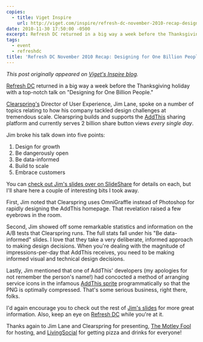 ```yaml
---
copies:
  - title: Viget Inspire
    url: http://viget.com/inspire/refresh-dc-november-2010-recap-designing-for-one-billion-people
date: 2010-11-30 17:50:00 -0500
excerpt: Refresh DC returned in a big way a week before the Thanksgiving holiday with a top-notch talk.
tags:
  - event
  - refreshdc
title: 'Refresh DC November 2010 Recap: Designing for One Billion People'
---
```


_This post originally appeared on [Viget's Inspire blog](http://viget.com/inspire/refresh-dc-november-2010-recap-designing-for-one-billion-people)._

[Refresh DC](http://refresh-dc.org/) returned in a big way a week before the Thanksgiving holiday with a top-notch talk on "Designing for One Billion People."

[Clearspring's](http://clearspring.com/) Director of User Experience, Jim Lane, spoke on a number of topics relating to how his company tackled design challenges at tremendous scale. Clearspring builds and supports the [AddThis](http://www.addthis.com/) sharing platform and currently serves 2 billion share button views _every single day_.

Jim broke his talk down into five points:

1. Design for growth
2. Be dangerously open
3. Be data-informed
4. Build to scale
5. Embrace customers

You can [check out Jim's slides over on SlideShare](http://www.slideshare.net/clearspring/addthis-refreshdc-nov162010) for details on each, but I'll share here a couple of interesting bits I took away.

First, Jim noted that Clearspring uses OmniGraffle instead of Photoshop for rapidly designing the AddThis homepage. That revelation raised a few eyebrows in the room.

Second, Jim showed off some remarkable statistics and information on the A/B tests that Clearspring runs. The full stats fall under his "Be data-informed" slides. I love that they take a very deliberate, informed approach to making design decisions. When you're dealing with the magnitude of impressions-per-day that AddThis receives, you need to be making informed visual and technical design decisions.

Lastly, Jim mentioned that one of AddThis' developers (my apologies for not remember the person's name!) had concocted a method of arranging service icons in the infamous [AddThis sprite](http://s7.addthis.com/static/r07/widget10.png) programmatically so that the PNG is optimally compressed. That's some serious business, right there, folks.

I'd again encourage you to check out the rest of [Jim's slides](http://www.slideshare.net/clearspring/addthis-refreshdc-nov162010) for more great information. Also, keep an eye on [Refresh DC](http://refresh-dc.org/) while you're at it.

Thanks again to Jim Lane and Clearspring for presenting, [The Motley Fool](http://www.fool.com/) for hosting, and [LivingSocial](http://livingsocial.com/) for getting pizza and drinks for everyone!